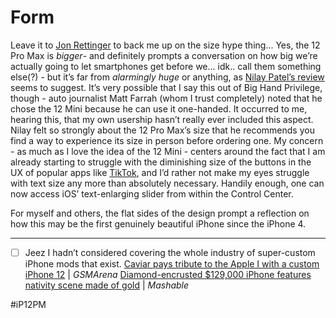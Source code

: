 # Form
Leave it to  [Jon Rettinger](https://youtu.be/eRxq9IyZ4Cc)  to back me up on the size hype thing... Yes, the 12 Pro Max is *bigger*- and definitely prompts a conversation on how big we’re actually going to let smartphones get before we... idk.. call them something else(?) - but it’s far from *alarmingly huge* or anything, as  [Nilay Patel’s review](https://www.theverge.com/21555901/iphone-12-pro-max-review)  seems to suggest. It’s very possible that I say this out of Big Hand Privilege, though - auto journalist Matt Farrah (whom I trust completely) noted that he chose the 12 Mini because he can use it one-handed. It occurred to me, hearing this, that my own usership hasn’t really ever included this aspect. Nilay felt so strongly about the 12 Pro Max’s size that he recommends you find a way to experience its size in person before ordering one. My concern - as much as I love the idea of the 12 Mini - centers around the fact that I am already starting to struggle with the diminishing size of the buttons in the UX of popular apps like [TikTok](https://vm.tiktok.com/ZMe17ocYh/), and I’d rather not make my eyes struggle with text size any more than absolutely necessary. Handily enough, one can now access iOS’ text-enlarging slider from within the Control Center. 

For myself and others, the flat sides of the design prompt a reflection on how this may be the first genuinely beautiful iPhone since the iPhone 4.

- - - -
- [ ] Jeez I hadn’t considered covering the whole industry of super-custom iPhone mods that exist.
[Caviar pays tribute to the Apple I with a custom iPhone 12](https://www.gsmarena.com/caviar_pays_tribute_to_the_apple_i_the_original_handbuilt_computer_with_a_custom_iphone_12-news-45522.php) | *GSMArena*
[Diamond-encrusted $129,000 iPhone features nativity scene made of gold](https://mashable.com/article/gold-diamond-iphone-nativity-scene/) | *Mashable*

#iP12PM
